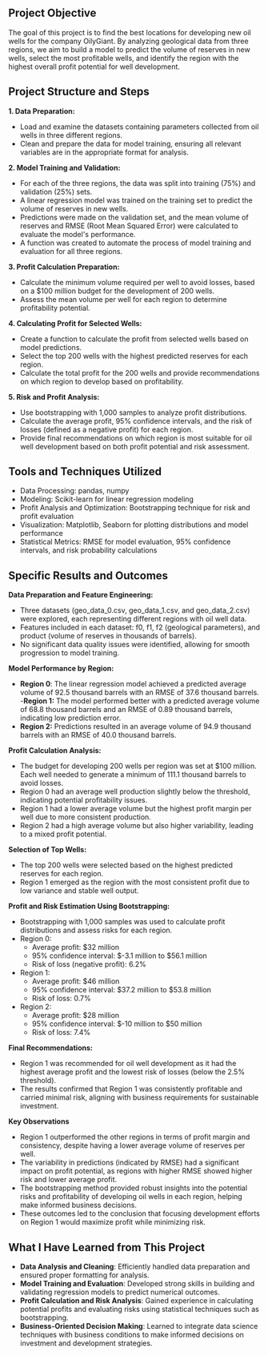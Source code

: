 ## Project Objective

The goal of this project is to find the best locations for developing new oil wells for the company OilyGiant. By analyzing geological data from three regions, we aim to build a model to predict the volume of reserves in new wells, select the most profitable wells, and identify the region with the highest overall profit potential for well development.

## Project Structure and Steps
**1. Data Preparation:**
- Load and examine the datasets containing parameters collected from oil wells in three different regions.
- Clean and prepare the data for model training, ensuring all relevant variables are in the appropriate format for analysis.

**2. Model Training and Validation:**
- For each of the three regions, the data was split into training (75%) and validation (25%) sets.
- A linear regression model was trained on the training set to predict the volume of reserves in new wells.
- Predictions were made on the validation set, and the mean volume of reserves and RMSE (Root Mean Squared Error) were calculated to evaluate the model's performance.
- A function was created to automate the process of model training and evaluation for all three regions.

**3. Profit Calculation Preparation:**
- Calculate the minimum volume required per well to avoid losses, based on a $100 million budget for the development of 200 wells.
- Assess the mean volume per well for each region to determine profitability potential.

**4. Calculating Profit for Selected Wells:**
- Create a function to calculate the profit from selected wells based on model predictions.
- Select the top 200 wells with the highest predicted reserves for each region.
- Calculate the total profit for the 200 wells and provide recommendations on which region to develop based on profitability.

**5. Risk and Profit Analysis:**
- Use bootstrapping with 1,000 samples to analyze profit distributions.
- Calculate the average profit, 95% confidence intervals, and the risk of losses (defined as a negative profit) for each region.
- Provide final recommendations on which region is most suitable for oil well development based on both profit potential and risk  assessment.

## Tools and Techniques Utilized

- Data Processing: pandas, numpy
- Modeling: Scikit-learn for linear regression modeling
- Profit Analysis and Optimization: Bootstrapping technique for risk and profit evaluation
- Visualization: Matplotlib, Seaborn for plotting distributions and model performance
- Statistical Metrics: RMSE for model evaluation, 95% confidence intervals, and risk probability calculations

## Specific Results and Outcomes

**Data Preparation and Feature Engineering:**
- Three datasets (geo_data_0.csv, geo_data_1.csv, and geo_data_2.csv) were explored, each representing different regions with oil well data.
- Features included in each dataset: f0, f1, f2 (geological parameters), and product (volume of reserves in thousands of barrels).
- No significant data quality issues were identified, allowing for smooth progression to model training.

**Model Performance by Region:**
- **Region 0**: The linear regression model achieved a predicted average volume of 92.5 thousand barrels with an RMSE of 37.6 thousand barrels.
-**Region 1:** The model performed better with a predicted average volume of 68.8 thousand barrels and an RMSE of 0.89 thousand barrels, indicating low prediction error.
- **Region 2:** Predictions resulted in an average volume of 94.9 thousand barrels with an RMSE of 40.0 thousand barrels.

**Profit Calculation Analysis:**
- The budget for developing 200 wells per region was set at $100 million. Each well needed to generate a minimum of 111.1 thousand barrels to avoid losses.
- Region 0 had an average well production slightly below the threshold, indicating potential profitability issues.
- Region 1 had a lower average volume but the highest profit margin per well due to more consistent production.
- Region 2 had a high average volume but also higher variability, leading to a mixed profit potential.

**Selection of Top Wells:**
- The top 200 wells were selected based on the highest predicted reserves for each region.
- Region 1 emerged as the region with the most consistent profit due to low variance and stable well output.

**Profit and Risk Estimation Using Bootstrapping:**
- Bootstrapping with 1,000 samples was used to calculate profit distributions and assess risks for each region.
- Region 0:
  - Average profit: $32 million
  - 95% confidence interval: $-3.1 million to $56.1 million
  - Risk of loss (negative profit): 6.2%
- Region 1:
  - Average profit: $46 million
  - 95% confidence interval: $37.2 million to $53.8 million
  - Risk of loss: 0.7%
- Region 2:
  - Average profit: $28 million
  - 95% confidence interval: $-10 million to $50 million
  - Risk of loss: 7.4%

**Final Recommendations:**
- Region 1 was recommended for oil well development as it had the highest average profit and the lowest risk of losses (below the 2.5% threshold).
- The results confirmed that Region 1 was consistently profitable and carried minimal risk, aligning with business requirements for sustainable investment.

**Key Observations**
- Region 1 outperformed the other regions in terms of profit margin and consistency, despite having a lower average volume of reserves per well.
- The variability in predictions (indicated by RMSE) had a significant impact on profit potential, as regions with higher RMSE showed higher risk and lower average profit.
- The bootstrapping method provided robust insights into the potential risks and profitability of developing oil wells in each region, helping make informed business decisions.
- These outcomes led to the conclusion that focusing development efforts on Region 1 would maximize profit while minimizing risk.

## What I Have Learned from This Project
- **Data Analysis and Cleaning**: Efficiently handled data preparation and ensured proper formatting for analysis.
- **Model Training and Evaluation**: Developed strong skills in building and validating regression models to predict numerical outcomes.
- **Profit Calculation and Risk Analysis**: Gained experience in calculating potential profits and evaluating risks using statistical techniques such as bootstrapping.
- **Business-Oriented Decision Making**: Learned to integrate data science techniques with business conditions to make informed decisions on investment and development strategies.